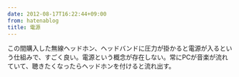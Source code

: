 ```yaml
---
date: 2012-08-17T16:22:44+09:00
from: hatenablog
title: 電源
---
```


<p>この間購入した無線ヘッドホン、ヘッドバンドに圧力が掛かると電源が入るという仕組みで、すごく良い。電源という概念が存在しない。常にPCが音楽が流れていて、聴きたくなったらヘッドホンを付けると流れ出す。</p>

